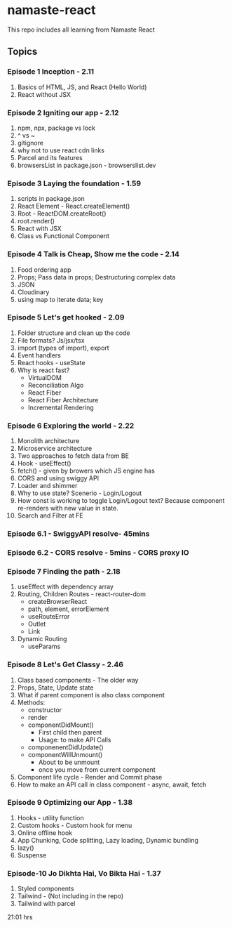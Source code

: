 # namaste-react
This repo includes all learning from Namaste React


## Topics
### Episode 1 Inception - 2.11
1. Basics of HTML, JS, and React (Hello World)
2. React without JSX

### Episode 2 Igniting our app - 2.12
1. npm, npx, package vs lock
2. ^ vs ~
3. gitignore
4. why not to use react cdn links
5. Parcel and its features
6. browsersList in package.json - browserslist.dev 

### Episode 3 Laying the foundation - 1.59
1. scripts in package.json
2. React Element - React.createElement()
3. Root - ReactDOM.createRoot()
4. root.render()
5. React with JSX
6. Class vs Functional Component

### Episode 4 Talk is Cheap, Show me the code - 2.14
1. Food ordering app
2. Props; Pass data in props; Destructuring complex data
3. JSON
4. Cloudinary
5. using map to iterate data; key

### Episode 5 Let's get hooked - 2.09
1. Folder structure and clean up the code
2. File formats? Js/jsx/tsx
3. import (types of import), export
4. Event handlers
5. React hooks - useState
6. Why is react fast? 
    - VirtualDOM
    - Reconciliation Algo
    - React Fiber
    - React Fiber Architecture
    - Incremental Rendering


### Episode 6 Exploring the world - 2.22
1. Monolith architecture
2. Microservice architecture
3. Two approaches to fetch data from BE
4. Hook - useEffect()
5. fetch() - given by browers which JS engine has
6. CORS and using swiggy API
7. Loader and shimmer
8. Why to use state? Scenerio - Login/Logout
9. How const is working to toggle Login/Logout text? Because component re-renders with new value in state.
10. Search and Filter at FE

### Episode 6.1 - SwiggyAPI resolve- 45mins
### Episode 6.2 - CORS resolve - 5mins - CORS proxy IO

### Episode 7 Finding the path - 2.18
1. useEffect with dependency array
2. Routing, Children Routes - react-router-dom 
    - createBrowserReact
    - path, element, errorElement
    - useRouteError
    - Outlet
    - Link
3. Dynamic Routing
    - useParams

### Episode 8 Let's Get Classy - 2.46
1. Class based components - The older way
2. Props, State, Update state
3. What if parent component is also class component
4. Methods:
    - constructor
    - render
    - componentDidMount()
        - First child then parent 
        - Usage: to make API Calls
    - componenentDidUpdate()
    - componentWillUnmount()
        - About to be unmount
        - once you move from current component
5. Component life cycle - Render and Commit phase
6. How to make an API call in class component - async, await, fetch

### Episode 9 Optimizing our App - 1.38
1. Hooks - utility function
2. Custom hooks - Custom hook for menu
3. Online offline hook
4. App Chunking, Code splitting, Lazy loading, Dynamic bundling 
5. lazy()
6. Suspense

### Episode-10 Jo Dikhta Hai, Vo Bikta Hai - 1.37
1. Styled components
2. Tailwind - (Not including in the repo)
3. Tailwind with parcel

21:01 hrs